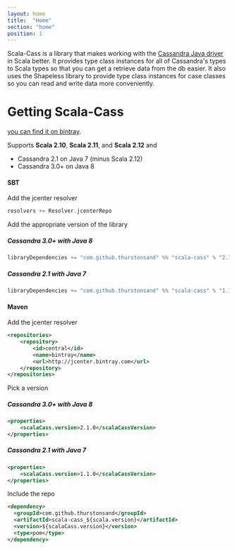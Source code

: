 ```yaml
---
layout: home
title:  "Home"
section: "home"
position: 1
---
```

Scala-Cass is a library that makes working with the [Cassandra Java driver](https://github.com/datastax/java-driver) in 
Scala better. It provides type class instances for all of Cassandra's types to Scala types so that you can get a 
retrieve data from the db easier. It also uses the Shapeless library to provide type class instances for case classes so 
you can read and write data more conveniently.

# Getting Scala-Cass

[you can find it on bintray](https://bintray.com/thurstonsand/maven/scalacass).

Supports **Scala 2.10**, **Scala 2.11**, and **Scala 2.12** and

* Cassandra 2.1 on Java 7 (minus Scala 2.12)
* Cassandra 3.0+ on Java 8

#### SBT

Add the jcenter resolver

```scala
resolvers += Resolver.jcenterRepo
```

Add the appropriate version of the library

##### Cassandra 3.0+ with Java 8

```scala
libraryDependencies += "com.github.thurstonsand" %% "scala-cass" % "2.1.0"
```

##### Cassandra 2.1 with Java 7

```scala
libraryDependencies += "com.github.thurstonsand" %% "scala-cass" % "1.1.0"
```

#### Maven

Add the jcenter resolver

```xml
<repositories>
    <repository>
        <id>central</id>
        <name>bintray</name>
        <url>http://jcenter.bintray.com</url>
    </repository>
</repositories>
```

Pick a version

##### Cassandra 3.0+ with Java 8

```xml
<properties>
    <scalaCass.version>2.1.0</scalaCassVersion>
</properties>
```

##### Cassandra 2.1 with Java 7

```xml
<properties>
    <scalaCass.version>1.1.0</scalaCassVersion>
</properties>
```

Include the repo

```xml
<dependency>
  <groupId>com.github.thurstonsand</groupId>
  <artifactId>scala-cass_${scala.version}</artifactId>
  <version>${scalaCass.version}</version>
  <type>pom</type>
</dependency>
```
